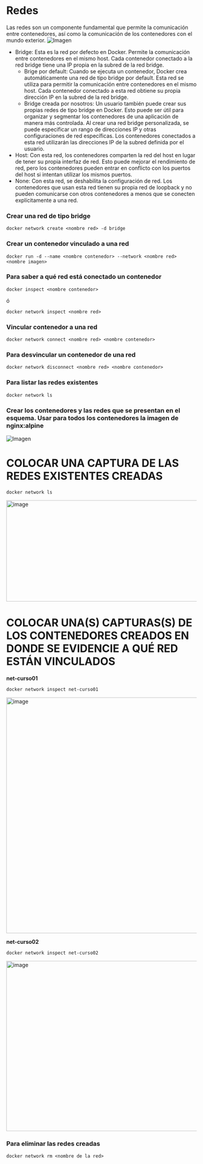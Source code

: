 # Redes
Las redes son un componente fundamental que permite la comunicación entre contenedores, así como la comunicación de los contenedores con el mundo exterior. 
![Imagen](redes.PNG)
- Bridge: Esta es la red por defecto en Docker. Permite la comunicación entre contenedores en el mismo host. Cada contenedor conectado a la red bridge tiene una IP propia en la subred de la red bridge.
    -  Brige por default: Cuando se ejecuta un contenedor, Docker crea automáticamente una red de tipo bridge por default. Esta red se utiliza para permitir la comunicación entre contenedores en el mismo host. Cada contenedor conectado a esta red obtiene su propia dirección IP en la subred de la red bridge.
    - Bridge creada por nosotros: Un usuario también puede crear sus propias redes de tipo bridge en Docker. Esto puede ser útil para organizar y segmentar los contenedores de una aplicación de manera más controlada. Al crear una red bridge personalizada, se puede especificar un rango de direcciones IP y otras configuraciones de red específicas. Los contenedores conectados a esta red utilizarán las direcciones IP de la subred definida por el usuario.
- Host: Con esta red, los contenedores comparten la red del host en lugar de tener su propia interfaz de red. Esto puede mejorar el rendimiento de red, pero los contenedores pueden entrar en conflicto con los puertos del host si intentan utilizar los mismos puertos.
- None: Con esta red, se deshabilita la configuración de red. Los contenedores que usan esta red tienen su propia red de loopback y no pueden comunicarse con otros contenedores a menos que se conecten explícitamente a una red.

### Crear una red de tipo bridge

```
docker network create <nombre red> -d bridge
```

### Crear un contenedor vinculado a una red

```
docker run -d --name <nombre contenedor> --network <nombre red> <nombre imagen>
```

### Para saber a qué red está conectado un contenedor

```
docker inspect <nombre contenedor>
```
ó
```
docker network inspect <nombre red> 
```

### Vincular contenedor a una red
```
docker network connect <nombre red> <nombre contenedor>
```

### Para desvincular un contenedor de una red
```
docker network disconnect <nombre red> <nombre contenedor>
```

### Para listar las redes existentes
```
docker network ls
```

### Crear los contenedores y las redes que se presentan en el esquema. Usar para todos los contenedores la imagen de nginx:alpine

![Imagen](esquema-ejercicio-redes.PNG)

# COLOCAR UNA CAPTURA DE LAS REDES EXISTENTES CREADAS
```
docker network ls
```
<img width="742" height="267" alt="image" src="https://github.com/user-attachments/assets/bc03da14-1835-4fb3-a619-95f70d2a5299" />

# COLOCAR UNA(S) CAPTURAS(S) DE LOS CONTENEDORES CREADOS EN DONDE SE EVIDENCIE A QUÉ RED ESTÁN VINCULADOS
**net-curso01** 

```
docker network inspect net-curso01
```
<img width="1391" height="622" alt="image" src="https://github.com/user-attachments/assets/46af848d-8f07-4a28-a197-d71277eb5f5a" />

**net-curso02**

```
docker network inspect net-curso02
```
<img width="1184" height="449" alt="image" src="https://github.com/user-attachments/assets/0d68cc20-c653-4b7a-be7d-3b7c90c84c66" />

### Para eliminar las redes creadas
```
docker network rm <nombre de la red>
```

